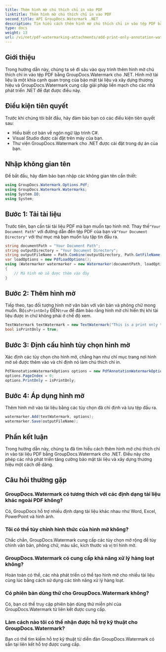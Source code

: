 ```yaml
---
title: Thêm hình mờ chú thích chỉ in vào PDF
linktitle: Thêm hình mờ chú thích chỉ in vào PDF
second_title: API GroupDocs.Watermark .NET
description: Tìm hiểu cách thêm hình mờ chú thích chỉ in vào tệp PDF bằng GroupDocs.Watermark cho .NET. Tăng cường bảo mật tài liệu và xây dựng thương hiệu một cách dễ dàng.
type: docs
weight: 13
url: /vi/net/pdf-watermarking-attachments/add-print-only-annotation-watermark-pdf/
---
```

## Giới thiệu
Trong hướng dẫn này, chúng ta sẽ đi sâu vào quy trình thêm hình mờ chú thích chỉ in vào tệp PDF bằng GroupDocs.Watermark cho .NET. Hình mờ tài liệu là một khía cạnh quan trọng của bảo mật tài liệu và xây dựng thương hiệu và GroupDocs.Watermark cung cấp giải pháp liền mạch cho các nhà phát triển .NET để đạt được điều này.
## Điều kiện tiên quyết
Trước khi chúng tôi bắt đầu, hãy đảm bảo bạn có các điều kiện tiên quyết sau:
- Hiểu biết cơ bản về ngôn ngữ lập trình C#.
- Visual Studio được cài đặt trên máy của bạn.
- Thư viện GroupDocs.Watermark cho .NET được cài đặt trong dự án của bạn.

## Nhập không gian tên
Để bắt đầu, hãy đảm bảo bạn nhập các không gian tên cần thiết:
```csharp
using GroupDocs.Watermark.Options.Pdf;
using GroupDocs.Watermark.Watermarks;
using System.IO;
using System;
```
## Bước 1: Tải tài liệu
 Trước tiên, bạn cần tải tài liệu PDF mà bạn muốn tạo hình mờ. Thay thế`"Your Document Path"` với đường dẫn đến tệp PDF của bạn và`"Your Document Directory"` với thư mục mà bạn muốn lưu tập tin đầu ra.
```csharp
string documentPath = "Your Document Path";
string outputDirectory = "Your Document Directory";
string outputFileName = Path.Combine(outputDirectory, Path.GetFileName(documentPath));
var loadOptions = new PdfLoadOptions();
using (Watermarker watermarker = new Watermarker(documentPath, loadOptions))
{
    // Mã hình mờ sẽ được thêm vào đây
}
```
## Bước 2: Thêm hình mờ
Tiếp theo, tạo đối tượng hình mờ văn bản với văn bản và phông chữ mong muốn. Bộ`isPrintOnly` ĐẾN`true` để đảm bảo rằng hình mờ chỉ hiển thị khi tài liệu được in chứ không phải ở chế độ xem.
```csharp
TextWatermark textWatermark = new TextWatermark("This is a print only test watermark. It won't appear in view mode.", new Font("Arial", 8));
bool isPrintOnly = true;
```
## Bước 3: Định cấu hình tùy chọn hình mờ
Xác định các tùy chọn cho hình mờ, chẳng hạn như chỉ mục trang nơi hình mờ sẽ được thêm vào và chỉ định nó làm chú thích chỉ in.
```csharp
PdfAnnotationWatermarkOptions options = new PdfAnnotationWatermarkOptions();
options.PageIndex = 0;
options.PrintOnly = isPrintOnly;
```
## Bước 4: Áp dụng hình mờ
Thêm hình mờ vào tài liệu bằng các tùy chọn đã chỉ định và lưu tệp đầu ra.
```csharp
watermarker.Add(textWatermark, options);
watermarker.Save(outputFileName);
```

## Phần kết luận
Trong hướng dẫn này, chúng ta đã tìm hiểu cách thêm hình mờ chú thích chỉ in vào tài liệu PDF bằng GroupDocs.Watermark cho .NET. Điều này cho phép các nhà phát triển tăng cường bảo mật tài liệu và xây dựng thương hiệu một cách dễ dàng.
## Câu hỏi thường gặp
### GroupDocs.Watermark có tương thích với các định dạng tài liệu khác ngoài PDF không?
Có, GroupDocs hỗ trợ nhiều định dạng tài liệu khác nhau như Word, Excel, PowerPoint và hình ảnh.
### Tôi có thể tùy chỉnh hình thức của hình mờ không?
Chắc chắn, GroupDocs.Watermark cung cấp các tùy chọn mở rộng để tùy chỉnh văn bản, phông chữ, màu sắc, kích thước và vị trí hình mờ.
### GroupDocs.Watermark có cung cấp khả năng xử lý hàng loạt không?
Hoàn toàn có thể, các nhà phát triển có thể tạo hình mờ cho nhiều tài liệu cùng lúc bằng cách sử dụng các tính năng xử lý hàng loạt.
### Có phiên bản dùng thử cho GroupDocs.Watermark không?
Có, bạn có thể truy cập phiên bản dùng thử miễn phí của GroupDocs.Watermark từ liên kết được cung cấp.
### Làm cách nào tôi có thể nhận được hỗ trợ kỹ thuật cho GroupDocs.Watermark?
Bạn có thể tìm kiếm hỗ trợ kỹ thuật từ diễn đàn GroupDocs.Watermark có sẵn tại liên kết hỗ trợ được cung cấp.